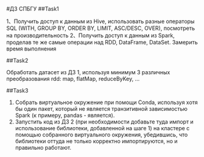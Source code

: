#ДЗ СПБГУ
##Task1

1、Получить доступ к данным из Hive, использовать разные операторы SQL (WITH, GROUP BY, ORDER BY, LIMIT, ASC/DESC, OVER), посмотреть на производительность​
2、Получить доступ к данным из Spark, проделав те же самые операции над RDD, DataFrame, DataSet. Замерить время выполнения

##Task2

Обработать датасет из ДЗ 1, используя минимум 3 различных преобразования rdd: map, flatMap, reduceByKey, ... 

##Task3

1. Собрать виртуальное окружение при помощи Conda, используя хотя бы один пакет, который не является транзитивной зависимостью Spark (к примеру, pandas - является).
2. Запустить код из ДЗ 2 (при необходимости добавьте туда импорт и использование библиотеки, добавленной на шаге 1) на кластере с помощью собранного виртуального окружения, убедившись, что библиотеки оттуда не только корректно импортируются, но и правильно работают.
